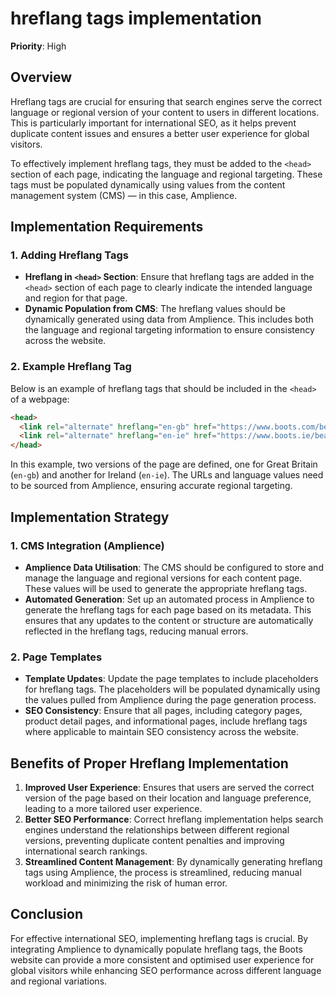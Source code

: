 
# hreflang tags implementation

**Priority**: High

## Overview

Hreflang tags are crucial for ensuring that search engines serve the correct language or regional version of your content to users in different locations. This is particularly important for international SEO, as it helps prevent duplicate content issues and ensures a better user experience for global visitors.

To effectively implement hreflang tags, they must be added to the `<head>` section of each page, indicating the language and regional targeting. These tags must be populated dynamically using values from the content management system (CMS) — in this case, Amplience.

## Implementation Requirements

### 1. Adding Hreflang Tags

- **Hreflang in `<head>` Section**: Ensure that hreflang tags are added in the `<head>` section of each page to clearly indicate the intended language and region for that page.
- **Dynamic Population from CMS**: The hreflang values should be dynamically generated using data from Amplience. This includes both the language and regional targeting information to ensure consistency across the website.

### 2. Example Hreflang Tag

Below is an example of hreflang tags that should be included in the `<head>` of a webpage:

```html
<head>
  <link rel="alternate" hreflang="en-gb" href="https://www.boots.com/beauty-skincare/make-up" />
  <link rel="alternate" hreflang="en-ie" href="https://www.boots.ie/beauty-skincare/make-up" />
</head>
```

In this example, two versions of the page are defined, one for Great Britain (`en-gb`) and another for Ireland (`en-ie`). The URLs and language values need to be sourced from Amplience, ensuring accurate regional targeting.

## Implementation Strategy

### 1. CMS Integration (Amplience)

- **Amplience Data Utilisation**: The CMS should be configured to store and manage the language and regional versions for each content page. These values will be used to generate the appropriate hreflang tags.
- **Automated Generation**: Set up an automated process in Amplience to generate the hreflang tags for each page based on its metadata. This ensures that any updates to the content or structure are automatically reflected in the hreflang tags, reducing manual errors.

### 2. Page Templates

- **Template Updates**: Update the page templates to include placeholders for hreflang tags. The placeholders will be populated dynamically using the values pulled from Amplience during the page generation process.
- **SEO Consistency**: Ensure that all pages, including category pages, product detail pages, and informational pages, include hreflang tags where applicable to maintain SEO consistency across the website.

## Benefits of Proper Hreflang Implementation

1. **Improved User Experience**: Ensures that users are served the correct version of the page based on their location and language preference, leading to a more tailored user experience.
2. **Better SEO Performance**: Correct hreflang implementation helps search engines understand the relationships between different regional versions, preventing duplicate content penalties and improving international search rankings.
3. **Streamlined Content Management**: By dynamically generating hreflang tags using Amplience, the process is streamlined, reducing manual workload and minimizing the risk of human error.

## Conclusion

For effective international SEO, implementing hreflang tags is crucial. By integrating Amplience to dynamically populate hreflang tags, the Boots website can provide a more consistent and optimised user experience for global visitors while enhancing SEO performance across different language and regional variations.
